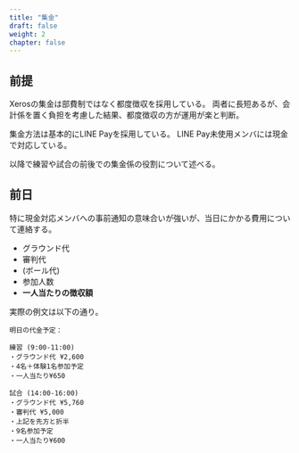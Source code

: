 ```yaml
---
title: "集金"
draft: false
weight: 2
chapter: false
---
```


## 前提

Xerosの集金は部費制ではなく都度徴収を採用している。
両者に長短あるが、会計係を置く負担を考慮した結果、都度徴収の方が運用が楽と判断。

集金方法は基本的にLINE Payを採用している。
LINE Pay未使用メンバには現金で対応している。

以降で練習や試合の前後での集金係の役割について述べる。

## 前日

特に現金対応メンバへの事前通知の意味合いが強いが、当日にかかる費用について連絡する。

- グラウンド代
- 審判代
- (ボール代)
- 参加人数
- **一人当たりの徴収額**

実際の例文は以下の通り。

~~~
明日の代金予定：

練習 (9:00-11:00)
・グラウンド代 ¥2,600
・4名＋体験1名参加予定
・一人当たり¥650

試合 (14:00-16:00)
・グラウンド代 ¥5,760
・審判代 ¥5,000
・上記を先方と折半
・9名参加予定
・一人当たり¥600
~~~
